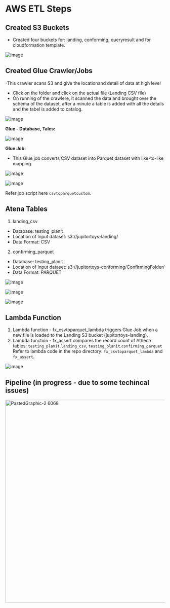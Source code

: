 # AWS ETL Steps

## Created S3 Buckets
- Created four buckets for: landing, conforming, queryresult and for cloudformation template.

![image](https://user-images.githubusercontent.com/77515020/160606277-9f0963a5-153d-47a5-bebf-996639f10da2.png)


## Created Glue Crawler/Jobs
-This crawler scans S3 and give the locationand detail of data at high level
- Click on the folder and click on the actual file (Landing CSV file)
- On running of the crawlere, it scanned the data and brought over the schema of the dataset, after a minute a table is added with all the details and the tabel is added to catalog.

![image](https://user-images.githubusercontent.com/77515020/160603768-16b40d0c-c3bc-40df-9f37-c4c7fb1794af.png)


<b>Glue - Database, Tales:</b>

![image](https://user-images.githubusercontent.com/77515020/160604251-34d95b8e-c58f-4079-87d3-1beffb82f00e.png)




<b>Glue Job:</b>
- This Glue job converts CSV dataset into Parquet dataset with like-to-like mapping.

![image](https://user-images.githubusercontent.com/77515020/160594623-12d3762c-68a3-4603-a2a1-9534414f5765.png)

![image](https://user-images.githubusercontent.com/77515020/160595833-65fdab20-08ff-434a-b86a-017f4e213ca2.png)

Refer job script here `csvtoparquetcustom`.


## Atena Tables

1. landing_csv
 - Database: testing_planit
 - Location of Input dataset: s3://jupitortoys-landing/
 - Data Format: CSV

2. confirming_parquet
 - Database: testing_planit
 - Location of Input dataset: s3://jupitortoys-conforming/ConfirmingFolder/
 - Data Format: PARQUET

![image](https://user-images.githubusercontent.com/77515020/160600702-a7d19838-2305-4b15-9e8f-383dfe39c1a4.png)

![image](https://user-images.githubusercontent.com/77515020/160602184-c0aa14b2-c4d0-4789-bc22-7d0e86a2b70e.png)

![image](https://user-images.githubusercontent.com/77515020/160604767-e51ddbe6-39bf-44b7-b2d3-d6f03b0881ed.png)


## Lambda Function
1. Lambda function - fx_csvtoparquet_lambda triggers Glue Job when a new file is loaded to the Landing S3 bucket (jupitortoys-landing).
2. Lambda function - fx_assert compares the record count of Athena tables:  `testing_planit`.`landing_csv`, `testing_planit`.`confirming_parquet`
Refer to lambda code in the repo directory: `fx_csvtoparquet_lambda` and `fx_assert`.

![image](https://user-images.githubusercontent.com/77515020/160597971-1de3b1f0-a43d-49f5-a101-c59430bb2927.png)


## Pipeline (in progress - due to some techincal issues)

<img width="640" alt="PastedGraphic-2 6068" src="https://user-images.githubusercontent.com/77515020/160597592-da4b5379-dce9-4a3e-ba1f-1bfabc5ca9e9.png">





